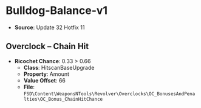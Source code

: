 # Bulldog-Balance-v1
* **Source**: Update 32 Hotfix 11

## Overclock – Chain Hit
* **Ricochet Chance**: 0.33 > 0.66
  * **Class**: HitscanBaseUpgrade
  * **Property**: Amount
  * **Value Offset**: 66
  * **File**: `FSD\Content\WeaponsNTools\Revolver\Overclocks\OC_BonusesAndPenalties\OC_Bonus_ChainHitChance`
